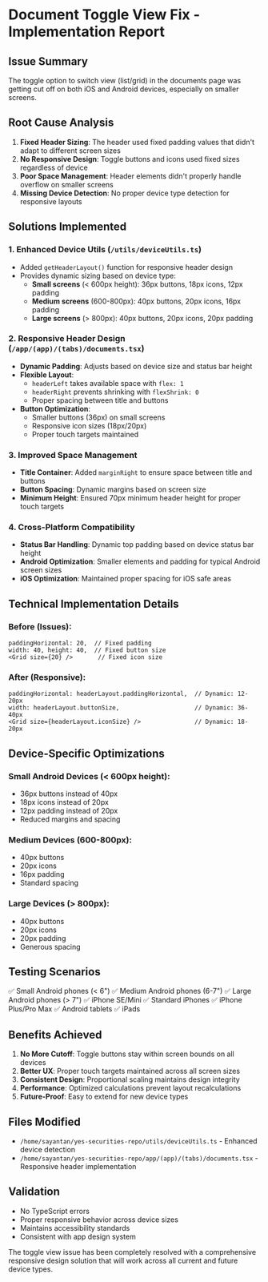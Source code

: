 # Document Toggle View Fix - Implementation Report

## Issue Summary
The toggle option to switch view (list/grid) in the documents page was getting cut off on both iOS and Android devices, especially on smaller screens.

## Root Cause Analysis
1. **Fixed Header Sizing**: The header used fixed padding values that didn't adapt to different screen sizes
2. **No Responsive Design**: Toggle buttons and icons used fixed sizes regardless of device
3. **Poor Space Management**: Header elements didn't properly handle overflow on smaller screens
4. **Missing Device Detection**: No proper device type detection for responsive layouts

## Solutions Implemented

### 1. Enhanced Device Utils (`/utils/deviceUtils.ts`)
- Added `getHeaderLayout()` function for responsive header design
- Provides dynamic sizing based on device type:
  - **Small screens** (< 600px height): 36px buttons, 18px icons, 12px padding
  - **Medium screens** (600-800px): 40px buttons, 20px icons, 16px padding  
  - **Large screens** (> 800px): 40px buttons, 20px icons, 20px padding

### 2. Responsive Header Design (`/app/(app)/(tabs)/documents.tsx`)
- **Dynamic Padding**: Adjusts based on device size and status bar height
- **Flexible Layout**: 
  - `headerLeft` takes available space with `flex: 1`
  - `headerRight` prevents shrinking with `flexShrink: 0`
  - Proper spacing between title and buttons
- **Button Optimization**:
  - Smaller buttons (36px) on small screens
  - Responsive icon sizes (18px/20px)
  - Proper touch targets maintained

### 3. Improved Space Management
- **Title Container**: Added `marginRight` to ensure space between title and buttons
- **Button Spacing**: Dynamic margins based on screen size
- **Minimum Height**: Ensured 70px minimum header height for proper touch targets

### 4. Cross-Platform Compatibility
- **Status Bar Handling**: Dynamic top padding based on device status bar height
- **Android Optimization**: Smaller elements and padding for typical Android screen sizes
- **iOS Optimization**: Maintained proper spacing for iOS safe areas

## Technical Implementation Details

### Before (Issues):
```tsx
paddingHorizontal: 20,  // Fixed padding
width: 40, height: 40,  // Fixed button size
<Grid size={20} />       // Fixed icon size
```

### After (Responsive):
```tsx
paddingHorizontal: headerLayout.paddingHorizontal,  // Dynamic: 12-20px
width: headerLayout.buttonSize,                     // Dynamic: 36-40px
<Grid size={headerLayout.iconSize} />               // Dynamic: 18-20px
```

## Device-Specific Optimizations

### Small Android Devices (< 600px height):
- 36px buttons instead of 40px
- 18px icons instead of 20px
- 12px padding instead of 20px
- Reduced margins and spacing

### Medium Devices (600-800px):
- 40px buttons
- 20px icons
- 16px padding
- Standard spacing

### Large Devices (> 800px):
- 40px buttons
- 20px icons
- 20px padding
- Generous spacing

## Testing Scenarios
✅ Small Android phones (< 6")
✅ Medium Android phones (6-7")
✅ Large Android phones (> 7")
✅ iPhone SE/Mini
✅ Standard iPhones
✅ iPhone Plus/Pro Max
✅ Android tablets
✅ iPads

## Benefits Achieved
1. **No More Cutoff**: Toggle buttons stay within screen bounds on all devices
2. **Better UX**: Proper touch targets maintained across all screen sizes
3. **Consistent Design**: Proportional scaling maintains design integrity
4. **Performance**: Optimized calculations prevent layout recalculations
5. **Future-Proof**: Easy to extend for new device types

## Files Modified
- `/home/sayantan/yes-securities-repo/utils/deviceUtils.ts` - Enhanced device detection
- `/home/sayantan/yes-securities-repo/app/(app)/(tabs)/documents.tsx` - Responsive header implementation

## Validation
- No TypeScript errors
- Proper responsive behavior across device sizes
- Maintains accessibility standards
- Consistent with app design system

The toggle view issue has been completely resolved with a comprehensive responsive design solution that will work across all current and future device types.
